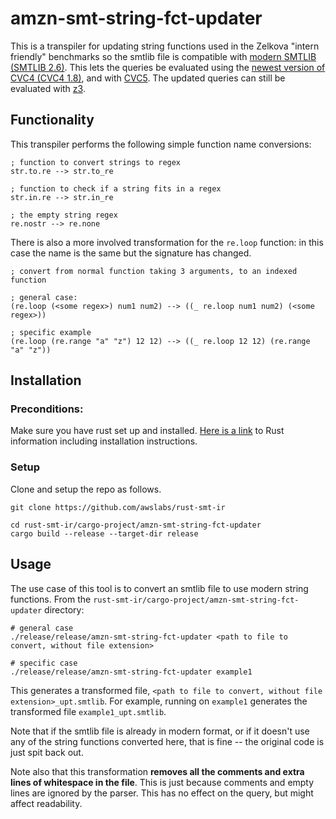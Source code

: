 # amzn-smt-string-fct-updater

This is a transpiler for updating string functions used in the Zelkova "intern friendly" benchmarks so the smtlib file is compatible with [modern SMTLIB (SMTLIB 2.6)](http://smtlib.cs.uiowa.edu/theories-UnicodeStrings.shtml).
This lets the queries be evaluated using the [newest version of CVC4 (CVC4 1.8)](https://cvc4.github.io/downloads.html), and with [CVC5](https://github.com/cvc5/cvc5).
The updated queries can still be evaluated with [z3](https://github.com/Z3Prover/z3#building-z3-using-make-and-gccclang).

## Functionality 

This transpiler performs the following simple function name conversions:
```
; function to convert strings to regex
str.to.re --> str.to_re

; function to check if a string fits in a regex
str.in.re --> str.in_re

; the empty string regex
re.nostr --> re.none
```

There is also a more involved transformation for the `re.loop` function: in this case the name is the same but the signature has changed.
```
; convert from normal function taking 3 arguments, to an indexed function

; general case:
(re.loop (<some regex>) num1 num2) --> ((_ re.loop num1 num2) (<some regex>))

; specific example
(re.loop (re.range "a" "z") 12 12) --> ((_ re.loop 12 12) (re.range "a" "z"))
```

## Installation

### Preconditions:
Make sure you have rust set up and installed.
[Here is a link](https://www.rust-lang.org/) to Rust information including installation instructions.

### Setup
Clone and setup the repo as follows.
```
git clone https://github.com/awslabs/rust-smt-ir

cd rust-smt-ir/cargo-project/amzn-smt-string-fct-updater
cargo build --release --target-dir release
```

## Usage 

The use case of this tool is to convert an smtlib file to use modern string functions.
From the `rust-smt-ir/cargo-project/amzn-smt-string-fct-updater` directory:
```
# general case
./release/release/amzn-smt-string-fct-updater <path to file to convert, without file extension>

# specific case
./release/release/amzn-smt-string-fct-updater example1
```

This generates a transformed file, `<path to file to convert, without file extension>_upt.smtlib`.
For example, running on `example1` generates the transformed file `example1_upt.smtlib`.


Note that if the smtlib file is already in modern format, or if it doesn't use any of the string functions converted here, that is fine -- the original code is just spit back out.

Note also that this transformation **removes all the comments and extra lines of whitespace in the file**.
This is just because comments and empty lines are ignored by the parser.
This has no effect on the query, but might affect readability.

